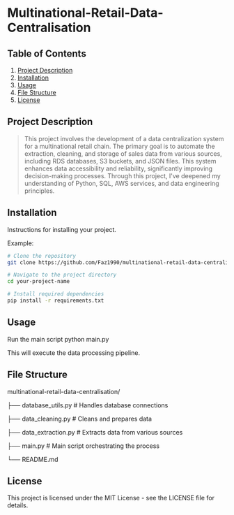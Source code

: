 # Multinational-Retail-Data-Centralisation

## Table of Contents
1. [Project Description](#project-description)
2. [Installation](#installation)
3. [Usage](#usage)
4. [File Structure](#file-structure)
5. [License](#license)

## Project Description
> This project involves the development of a data centralization system for a multinational retail chain. The primary goal is to automate the extraction, cleaning, and storage of sales data from various sources, including RDS databases, S3 buckets, and JSON files. This system enhances data accessibility and reliability, significantly improving decision-making processes. Through this project, I've deepened my understanding of Python, SQL, AWS services, and data engineering principles.

## Installation
Instructions for installing your project.

Example:
```bash
# Clone the repository
git clone https://github.com/Faz1990/multinational-retail-data-centralisation.git

# Navigate to the project directory
cd your-project-name

# Install required dependencies
pip install -r requirements.txt

```
## Usage

Run the main script
python main.py

This will execute the data processing pipeline.

## File Structure

multinational-retail-data-centralisation/

├── database_utils.py    # Handles database connections

├── data_cleaning.py     # Cleans and prepares data

├── data_extraction.py   # Extracts data from various sources

├── main.py              # Main script orchestrating the process

└── README.md


## License

This project is licensed under the MIT License - see the LICENSE file for details.

